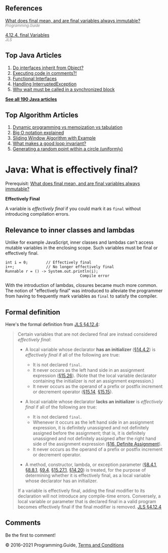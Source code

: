 <span class="underline"></span>

<span class="underline"></span>

References
----------

[What does final mean, and are final variables always immutable?](final-variable.html)  
<span style="color: grey; font-style: italic; font-size: smaller">Programming.Guide</span>

[4.12.4. final Variables](https://docs.oracle.com/javase/specs/jls/se8/html/jls-4.html#jls-4.12.4)  
<span style="color: grey; font-style: italic; font-size: smaller">JLS</span>

<span class="underline"></span>

Top Java Articles
-----------------

1.  [Do interfaces inherit from Object?](do-interfaces-inherit-from-object.html)
2.  [Executing code in comments?!](executing-code-in-comments.html)
3.  [Functional Interfaces](functional-interfaces.html)
4.  [Handling InterruptedException](handling-interrupted-exceptions.html)
5.  [Why wait must be called in a synchronized block](why-wait-must-be-in-synchronized.html)

[**See all 190 Java articles**](index.html)

Top Algorithm Articles
----------------------

1.  [Dynamic programming vs memoization vs tabulation](../dynamic-programming-vs-memoization-vs-tabulation.html)
2.  [Big O notation explained](../big-o-notation-explained.html)
3.  [Sliding Window Algorithm with Example](../sliding-window-example.html)
4.  [What makes a good loop invariant?](../what-makes-a-good-loop-invariant.html)
5.  [Generating a random point within a circle (uniformly)](../random-point-within-circle.html)

Java: What is effectively final?
================================

Prerequisit: [What does final mean, and are final variables always immutable?](final-variable.html)

**Effectively Final**

A variable is *effectively final* if you could mark it as `final` without introducing compilation errors.

Relevance to inner classes and lambdas
--------------------------------------

Unlike for example JavaScript, inner classes and lambdas can't access mutable variables in the enclosing scope. Such variables must be final or effectively final.

    int i = 0;        // Effectively final
    i++;              // No longer effectively final
    Runnable r = () -> System.out.println(i);
                                     Compile error

With the introduction of lambdas, closures became much more common. The notion of "effectively final" was introduced to alleviate the programmer from having to frequently mark variables as `final` to satisfy the compiler.

Formal definition
-----------------

Here's the formal definition from [JLS §4.12.4](https://docs.oracle.com/javase/specs/jls/se8/html/jls-4.html#jls-4.12.4):

> Certain variables that are not declared final are instead considered *effectively final*:
>
> -   A local variable whose declarator **has an initializer** ([§14.4.2](https://docs.oracle.com/javase/specs/jls/se8/html/jls-14.html#jls-14.4.2)) is *effectively final* if all of the following are true:
>     -   It is not declared `final`.
>     -   It never occurs as the left hand side in an assignment expression ([§15.26](https://docs.oracle.com/javase/specs/jls/se8/html/jls-15.html#jls-15.26)). (Note that the local variable declarator containing the initializer is *not* an assignment expression.)
>     -   It never occurs as the operand of a prefix or postfix increment or decrement operator ([§15.14](https://docs.oracle.com/javase/specs/jls/se8/html/jls-15.html#jls-15.14), [§15.15](https://docs.oracle.com/javase/specs/jls/se8/html/jls-15.html#jls-15.15)).
> -   A local variable whose declarator **lacks an initializer** is *effectively final* if all of the following are true:
>
>     -   It is not declared `final`.
>     -   Whenever it occurs as the left hand side in an assignment expression, it is definitely unassigned and not definitely assigned before the assignment; that is, it is definitely unassigned and not definitely assigned after the right hand side of the assignment expression ([§16, Definite Assignment](https://docs.oracle.com/javase/specs/jls/se8/html/jls-16.html)).
>     -   It never occurs as the operand of a prefix or postfix increment or decrement operator.
>
> -   A method, constructor, lambda, or exception parameter ([§8.4.1](https://docs.oracle.com/javase/specs/jls/se8/html/jls-8.html#jls-8.4.1), [§8.8.1](https://docs.oracle.com/javase/specs/jls/se8/html/jls-8.html#jls-8.8.1), [§9.4](https://docs.oracle.com/javase/specs/jls/se8/html/jls-9.html#jls-9.4), [§15.27.1](https://docs.oracle.com/javase/specs/jls/se8/html/jls-15.html#jls-15.27.1), [§14.20](https://docs.oracle.com/javase/specs/jls/se8/html/jls-14.html#jls-14.20)) is treated, for the purpose of determining whether it is effectively final, as a local variable whose declarator has an initializer.
>
> If a variable is effectively final, adding the final modifier to its declaration will not introduce any compile-time errors. Conversely, a local variable or parameter that is declared final in a valid program becomes effectively final if the final modifier is removed. <a href="https://docs.oracle.com/javase/specs/jls/se8/html/jls-4.html#jls-4.12.4" class="quote-source">JLS §4.12.4</a>

Comments
--------

Be the first to comment!

© 2016–2021 Programming.Guide, [Terms and Conditions](../terms-and-conditions.html)
